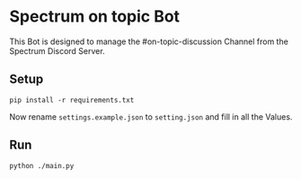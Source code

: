 # Spectrum on topic Bot

This Bot is designed to manage the #on-topic-discussion Channel from the Spectrum Discord Server.

## Setup

``pip install -r requirements.txt``

Now rename ``settings.example.json`` to ``setting.json`` and fill in all the Values.

## Run

``python ./main.py``
